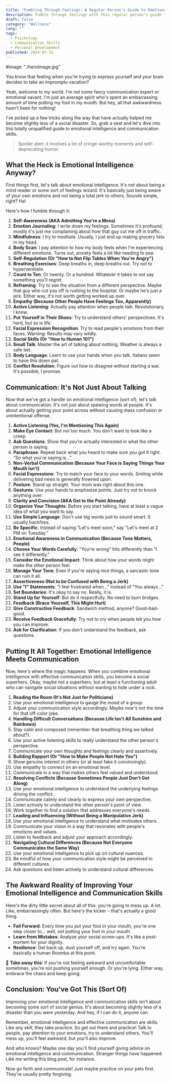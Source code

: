 ```yaml
---
title: "Fumbling Through Feelings: A Regular Person's Guide to Emotional Intelligence and Communication"
description: Fumble through feelings with this regular person's guide to emotional intelligence and communication. Learn to human better, one awkward step at a time.
draft: false
category: "Wellness"
lang: ""
tags:
  - Psychology
  - Communication Skills
  - Personal Development
published: 2024-07-31
---
```


<!-- ![Hero Image](./heroImage.jpg) -->
#image: "./heroImage.jpg"

You know that feeling when you're trying to express yourself and your brain decides to take an impromptu vacation?

Yeah, welcome to my world. I'm not some fancy communication expert or emotional savant. I'm just an average spirit who's spent an embarrassing amount of time putting my foot in my mouth. But hey, all that awkwardness hasn't been for nothing!

I've picked up a few tricks along the way that have actually helped me become slightly less of a social disaster. So, grab a seat and let's dive into this totally unqualified guide to emotional intelligence and communication skills.

> Spoiler alert: it involves a lot of cringe-worthy moments and self-deprecating humor.


## What the Heck is Emotional Intelligence Anyway?

First things first, let's talk about emotional intelligence. It's not about being a mind reader or some sort of feelings wizard. It's basically just being aware of your own emotions and not being a total jerk to others. Sounds simple, right? Ha!

Here's how I fumble through it:

1. **Self-Awareness (AKA Admitting You're a Mess)**
2. **Emotion Journaling**: I write down my feelings. Sometimes it's profound, mostly it's just me complaining about how that guy cut me off in traffic.
3. **Mindfulness**: I try to meditate. Usually, I just end up making grocery lists in my head.
4. **Body Scan**: I pay attention to how my body feels when I'm experiencing different emotions. Turns out, anxiety feels a lot like needing to pee.
5. **Self-Regulation (Or "How to Not Flip Tables When You're Angry")**
6. **Breathing Exercises**: Deep breaths in, deep breaths out. Try not to hyperventilate.
7. **Count to Ten**: Or twenty. Or a hundred. Whatever it takes to not say something you'll regret.
8. **Reframing**: Try to see the situation from a different perspective. Maybe that guy who cut you off is rushing to the hospital. Or maybe he's just a jerk. Either way, it's not worth getting worked up over.
9. **Empathy (Because Other People Have Feelings Too, Apparently)**
10. **Active Listening**: Actually pay attention when people talk. Revolutionary, I know.
11. **Put Yourself in Their Shoes**: Try to understand others' perspectives. It's hard, but so is life.
12. **Facial Expression Recognition**: Try to read people's emotions from their faces. Warning: Results may vary wildly.
13. **Social Skills (Or "How to Human 101")**
14. **Small Talk**: Master the art of talking about nothing. Weather is always a safe bet.
15. **Body Language**: Learn to use your hands when you talk. Italians seem to have this down pat.
16. **Conflict Resolution**: Figure out how to disagree without starting a war. It's possible, I promise.

## Communication: It's Not Just About Talking

Now that we've got a handle on emotional intelligence (sort of), let's talk about communication. It's not just about spewing words at people. It's about actually getting your point across without causing mass confusion or unintentional offense.

1. **Active Listening (Yes, I'm Mentioning This Again)**
2. **Make Eye Contact**: But not too much. You don't want to look like a creep.
3. **Ask Questions**: Show that you're actually interested in what the other person is saying.
4. **Paraphrase**: Repeat back what you heard to make sure you got it right. "So what you're saying is..."
5. **Non-Verbal Communication (Because Your Face is Saying Things Your Mouth Isn't)**
6. **Facial Expressions**: Try to match your face to your words. Smiling while delivering bad news is generally frowned upon.
7. **Posture**: Stand up straight. Your mom was right about this one.
8. **Gestures**: Use your hands to emphasize points. Just try not to knock anything over.
9. **Clarity and Concision (AKA Get to the Point Already)**
10. **Organize Your Thoughts**: Before you start talking, have at least a vague idea of what you want to say.
11. **Use Simple Language**: Don't use big words just to sound smart. It usually backfires.
12. **Be Specific**: Instead of saying "Let's meet soon," say "Let's meet at 2 PM on Tuesday."
13. **Emotional Awareness in Communication (Because Tone Matters, People)**
14. **Choose Your Words Carefully**: "You're wrong" hits differently than "I see it differently."
15. **Consider the Emotional Impact**: Think about how your words might make the other person feel.
16. **Manage Your Tone**: Even if you're saying nice things, a sarcastic tone can ruin it all.
17. **Assertiveness (Not to be Confused with Being a Jerk)**
18. **Use "I" Statements**: "I feel frustrated when..." instead of "You always..."
19. **Set Boundaries**: It's okay to say no. Really, it is.
20. **Stand Up for Yourself**: But do it respectfully. No need to burn bridges.
21. **Feedback (Brace Yourself, This Might Hurt)**
22. **Give Constructive Feedback**: Sandwich method, anyone? Good-bad-good.
23. **Receive Feedback Gracefully**: Try not to cry when people tell you how you can improve.
24. **Ask for Clarification**: If you don't understand the feedback, ask questions.

## Putting It All Together: Emotional Intelligence Meets Communication

Now, here's where the magic happens. When you combine emotional intelligence with effective communication skills, you become a social superhero. Okay, maybe not a superhero, but at least a functioning adult who can navigate social situations without wanting to hide under a rock.

1. **Reading the Room (It's Not Just for Politicians)**
2. Use your emotional intelligence to gauge the mood of a group.
3. Adjust your communication style accordingly. Maybe now's not the time for that off-color joke.
4. **Handling Difficult Conversations (Because Life Isn't All Sunshine and Rainbows)**
5. Stay calm and composed (remember that breathing thing we talked about?).
6. Use your active listening skills to really understand the other person's perspective.
7. Communicate your own thoughts and feelings clearly and assertively.
8. **Building Rapport (Or "How to Make People Not Hate You")**
9. Show genuine interest in others (or at least fake it convincingly).
10. Use empathy to connect on an emotional level.
11. Communicate in a way that makes others feel valued and understood.
12. **Resolving Conflicts (Because Sometimes People Just Don't Get Along)**
13. Use your emotional intelligence to understand the underlying feelings driving the conflict.
14. Communicate calmly and clearly to express your own perspective.
15. Listen actively to understand the other person's point of view.
16. Work together to find a solution that addresses everyone's needs.
17. **Leading and Influencing (Without Being a Manipulative Jerk)**
18. Use your emotional intelligence to understand what motivates others.
19. Communicate your vision in a way that resonates with people's emotions and values.
20. Listen to feedback and adjust your approach accordingly.
21. **Navigating Cultural Differences (Because Not Everyone Communicates the Same Way)**
22. Use your emotional intelligence to pick up on cultural nuances.
23. Be mindful of how your communication style might be perceived in different cultures.
24. Ask questions and listen actively to understand cultural differences.

## The Awkward Reality of Improving Your Emotional Intelligence and Communication Skills

Here's the dirty little secret about all of this: you're going to mess up. A lot. Like, embarrassingly often. But here's the kicker – that's actually a good thing.

- **Fail Forward**: Every time you put your foot in your mouth, you're one step closer to... well, not putting your foot in your mouth.
- **Learn from Mistakes**: Analyze your social screw-ups. It's like a post-mortem for your dignity.
- **Resilience**: Get back up, dust yourself off, and try again. You're basically a human Roomba at this point.

🔆 **Take away this**: If you're not feeling awkward and uncomfortable sometimes, you're not pushing yourself enough. Or you're lying. Either way, embrace the chaos and keep going.

## Conclusion: You've Got This (Sort Of)

Improving your emotional intelligence and communication skills isn't about becoming some sort of social genius. It's about becoming slightly less of a disaster than you were yesterday. And hey, if I can do it, anyone can.

Remember, emotional intelligence and effective communication are skills. Like any skill, they take practice. So get out there and practice! Talk to people, pay attention to your emotions, try to understand others. You'll mess up, you'll feel awkward, but you'll also improve.

And who knows? Maybe one day you'll find yourself giving advice on emotional intelligence and communication. Stranger things have happened. Like me writing this blog post, for instance.

Now go forth and communicate! Just maybe practice on your pets first. They're usually pretty forgiving.
